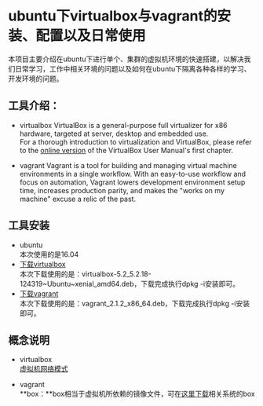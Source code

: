 # ubuntu下virtualbox与vagrant的安装、配置以及日常使用
本项目主要介绍在ubuntu下进行单个、集群的虚拟机环境的快速搭建，以解决我们日常学习，工作中相关环境的问题以及如何在ubuntu下隔离各种各样的学习、开发环境的问题。　　
## 工具介绍：
- virtualbox
VirtualBox is a general-purpose full virtualizer for x86 hardware, targeted at server, desktop and embedded use.  
For a thorough introduction to virtualization and VirtualBox, please refer to the [online version](https://www.virtualbox.org/manual/ch01.html) of the VirtualBox User Manual's first chapter.   

- vagrant
Vagrant is a tool for building and managing virtual machine environments in a single workflow. With an easy-to-use workflow and focus on automation, Vagrant lowers development environment setup time, increases production parity, and makes the "works on my machine" excuse a relic of the past.

## 工具安装
- ubuntu  
本次使用的是16.04
- [下载virtualbox](https://www.virtualbox.org/wiki/Linux_Downloads)  
本次下载使用的是：virtualbox-5.2_5.2.18-124319~Ubuntu~xenial_amd64.deb，下载完成执行dpkg -i安装即可。
- [下载vagrant](https://www.vagrantup.com/downloads.html)  
本次下载使用的是：vagrant_2.1.2_x86_64.deb，下载完成执行dpkg -i安装即可。

## 概念说明
- virtualbox  
[虚拟机网络模式](Bridged-NAT-Host-Only.md)

- vagrant  
**box：**box相当于虚拟机所依赖的镜像文件，可在[这里下载](https://app.vagrantup.com/boxes/search)相关系统的box
